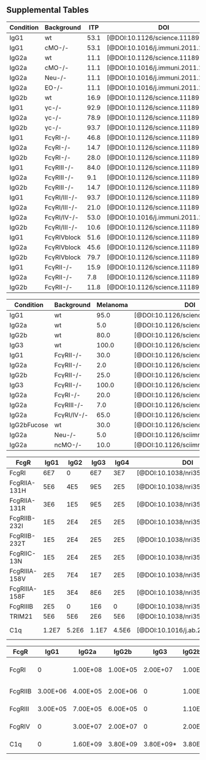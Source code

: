 ## Supplemental Tables

| Condition | Background | ITP | DOI | Figure |
| --------- | ---------- | --- | --- | ------ |
| IgG1      | wt         | 53.1 | [@DOI:10.1126/science.1118948] | Fig2E |
| IgG1      | cMO-/-     | 53.1 | [@DOI:10.1016/j.immuni.2011.11009] | Fig4E |
| IgG2a     | wt         | 11.1 | [@DOI:10.1126/science.1118948] | Fig2E |
| IgG2a     | cMO-/-     | 11.1 | [@DOI:10.1016/j.immuni.2011.11009] | Fig4F |
| IgG2a     | Neu-/-     | 11.1 | [@DOI:10.1016/j.immuni.2011.11009] | Fig3D |
| IgG2a     | EO-/-      | 11.1 | [@DOI:10.1016/j.immuni.2011.11009] | Fig3E |
| IgG2b     | wt         | 16.9 | [@DOI:10.1126/science.1118948] | Fig2E |
| IgG1      | γc-/-      | 92.9 | [@DOI:10.1126/science.1118948] | Fig2E |
| IgG2a     | γc-/-      | 78.9 | [@DOI:10.1126/science.1118948] | Fig2E |
| IgG2b     | γc-/-      | 93.7 | [@DOI:10.1126/science.1118948] | Fig2E |
| IgG1      | FcγRI-/-   | 46.8 | [@DOI:10.1126/science.1118948] | Fig2E |
| IgG2a     | FcγRI-/-   | 14.7 | [@DOI:10.1126/science.1118948] | Fig2E |
| IgG2b     | FcγRI-/-   | 28.0 | [@DOI:10.1126/science.1118948] | Fig2E |
| IgG1      | FcγRIII-/- | 84.0 | [@DOI:10.1126/science.1118948] | Fig2E |
| IgG2a     | FcγRIII-/- | 9.1  | [@DOI:10.1126/science.1118948] | Fig2E |
| IgG2b     | FcγRIII-/- | 14.7 | [@DOI:10.1126/science.1118948] | Fig2E |
| IgG1      | FcγRI/III-/- | 93.7 | [@DOI:10.1126/science.1118948] | Fig2E |
| IgG2a     | FcγRI/III-/- | 21.0 | [@DOI:10.1126/science.1118948] | Fig2E |
| IgG2a     | FcγRI/IV-/- | 53.0 | [@DOI:10.1016/j.immuni.2011.11009] | Fig5F |
| IgG2b     | FcγRI/III-/- | 10.6 | [@DOI:10.1126/science.1118948] | Fig2E |
| IgG1      | FcγRIVblock | 51.6 | [@DOI:10.1126/science.1118948] | Fig2E |
| IgG2a     | FcγRIVblock | 45.6 | [@DOI:10.1126/science.1118948] | Fig2E |
| IgG2b     | FcγRIVblock | 79.7 | [@DOI:10.1126/science.1118948] | Fig2E |
| IgG1      | FcγRII-/-  | 15.9 | [@DOI:10.1126/science.1118948] | Fig3C |
| IgG2a     | FcγRII-/-  | 7.8  | [@DOI:10.1126/science.1118948] | Fig3C |
| IgG2b     | FcγRII-/-  | 11.8 | [@DOI:10.1126/science.1118948] | Fig3C |

| Condition | Background | Melanoma | DOI | Figure|
| --------- | ---------- | -------- | --- | ----- |
| IgG1      | wt         | 95.0     | [@DOI:10.1126/science.1118948] | Fig1B |
| IgG2a     | wt         | 5.0      | [@DOI:10.1126/science.1118948] | Fig1B |
| IgG2b     | wt         | 80.0     | [@DOI:10.1126/science.1118948] | Fig1B |
| IgG3      | wt         | 100.0    | [@DOI:10.1126/science.1118948] | Fig1B |
| IgG1      | FcγRII-/-  | 30.0     | [@DOI:10.1126/science.1118948] | Fig3B |
| IgG2a     | FcγRII-/-  | 2.0      | [@DOI:10.1126/science.1118948] | Fig3B |
| IgG2b     | FcγRII-/-  | 25.0     | [@DOI:10.1126/science.1118948] | Fig3B |
| IgG3      | FcγRII-/-  | 100.0    | [@DOI:10.1126/science.1118948] | Fig3B |
| IgG2a     | FcγRI-/-   | 20.0     | [@DOI:10.1126/science.1118948] | Fig2B |
| IgG2a     | FcγRIII-/- | 7.0      | [@DOI:10.1126/science.1118948] | Fig2B |
| IgG2a     | FcγRI/IV-/- | 65.0     | [@DOI:10.1126/science.1118948] | Fig2D |
| IgG2bFucose | wt       | 30.0     | [@DOI:10.1126/science.1118948] | Fig3F |
| IgG2a     | Neu-/-     | 5.0      | [@DOI:10.1126/sciimmunol.aah6413] | Fig1E |
| IgG2a     | ncMO-/-    | 10.0     | [@DOI:10.1126/sciimmunol.aah6413] | Fig4C |

| FcgR | IgG1 | IgG2 | IgG3 | IgG4 | DOI | Figure |
| ---- | ---- | ---- | ---- | ---- | --- | ------ |
| FcgRI | 6E7 | 0    | 6E7  | 3E7  | [@DOI:10.1038/nri3582] | Table1 |
| FcgRIIA-131H | 5E6 | 4E5 | 9E5 | 2E5 | [@DOI:10.1038/nri3582] | Table1 |
| FcgRIIA-131R | 3E6 | 1E5 | 9E5 | 2E5 | [@DOI:10.1038/nri3582] | Table1 |
| FcgRIIB-232I | 1E5 | 2E4 | 2E5 | 2E5 | [@DOI:10.1038/nri3582] | Table1 |
| FcgRIIB-232T | 1E5 | 2E4 | 2E5 | 2E5 | [@DOI:10.1038/nri3582] | Table1 |
| FcgRIIC-13N | 1E5  | 2E4 | 2E5 | 2E5 | [@DOI:10.1038/nri3582] | Table1 |
| FcgRIIIA-158V | 2E5 | 7E4 | 1E7 | 2E5 | [@DOI:10.1038/nri3582] | Table1 |
| FcgRIIIA-158F | 1E5 | 3E4 | 8E6 | 2E5 | [@DOI:10.1038/nri3582] | Table1 |
| FcgRIIIB | 2E5 | 0 | 1E6 | 0 | [@DOI:10.1038/nri3582] | Table1 |
| TRIM21 | 5E6 | 5E6 | 2E6 | 5E6 | [@DOI:10.1038/nri3582] | Table1 |
| C1q  | 1.2E7 | 5.2E6 | 1.1E7 | 4.5E6 | [@DOI:10.1016/j.ab.2015.03.012] | In-text |

| FcgR | IgG1 | IgG2a | IgG2b | IgG3 | IgG2bFucose | DOI | Figure |
| ---- | ---- | ----- | ----- | ---- | ----------- | --- | ------ |
|FcgRI | 0    | 1.00E+08 | 1.00E+05 | 2.00E+07 | 1.00E+05 | [@DOI:10.1038/nri3582]+[@pmid:9551950]+[@DOI:10.1126/science.1118948] | Table2+In-text+TableS2 |
|FcgRIIB | 3.00E+06 | 4.00E+05 | 2.00E+06 | 0 | 1.00E+07 | [@DOI:10.1038/nri3582]+[@DOI:10.1126/science.1118948] | Table2+TableS2 |
|FcgRIII | 3.00E+05 | 7.00E+05 | 6.00E+05 | 0 | 1.10E+06 | [@DOI:10.1038/nri3582]+[@DOI:10.1126/science.1118948] | Table2+TableS2 |
|FcgRIV | 0   | 3.00E+07 | 2.00E+07 | 0 | 2.00E+08 | [@DOI:10.1038/nri3582]+[@DOI:10.1126/science.1118948] | Table2+TableS2 |
|C1q   | 0    | 1.60E+09 | 3.80E+09 | 3.80E+09* | 3.80E+09 | [@DOI:10.1126/science.1118948] | TableS2+*dummy-value |
